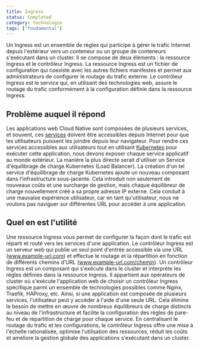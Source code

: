 ```yaml
---
title: Ingress
status: Completed
category: technologie
tags: ["fondamental"]
---
```


Un Ingress est un ensemble de règles qui participe à gérer le trafic Internet depuis l'extérieur vers un conteneur ou un groupe de conteneurs s'exécutant dans un cluster.
Il se compose de deux éléments : la ressource Ingress et le contrôleur Ingress. 
La ressource Ingress est un fichier de configuration qui coexiste avec les autres fichiers manifestes et permet aux administrateurs de configurer le routage du trafic externe. 
Le contrôleur Ingress est le service qui, en utilisant des technologies web, assure le routage du trafic conformément à la configuration définie dans la ressource Ingress.

## Problème auquel il répond

Les applications web Cloud Native sont composées de plusieurs services, et souvent, ces [services](/fr/service/) doivent être accessibles depuis Internet pour que les utilisateurs puissent les joindre depuis leur navigateur.
Pour rendre ces services accessibles aux utilisateurs tout en utilisant [Kubernetes](/fr/kubernetes/) pour exécuter cette application, nous devons exposer chaque service applicatif au monde extérieur. 
La manière la plus directe serait d'utiliser un Service d'équilibrage de charge Kubernetes (Load Balancer). 
La création d'un tel service d'équilibrage de charge Kubernetes ajoute un nouveau composant dans l'infrastructure sous-jacente. 
Cela introduit non seulement de nouveaux coûts et une surcharge de gestion, mais chaque équilibreur de charge nouvellement créé a sa propre adresse IP externe. 
Cela conduit à une mauvaise expérience utilisateur, car en tant qu'utilisateur, nous ne voulons pas naviguer sur différentes URL pour accéder à une application.

## Quel en est l'utilité

Une ressource Ingress vous permet de configurer la façon dont le trafic est réparti et routé vers les services d'une application.
Le contrôleur Ingress est un serveur web qui publie un seul point d'entrée accessible via une URL (www.example-url.com) et effectue le routage et la répartition en fonction de différents chemins d'URL (www.example-url.com/chemin).
Un contrôleur Ingress est un composant qui s'exécute dans le cluster et interprète les règles définies dans la ressource Ingress. 
Il appartient aux opérateurs de cluster où s'exécute l'application web de choisir un contrôleur Ingress spécifique parmi un ensemble de technologies possibles comme Nginx, Traefik, HAProxy, etc. 
Ainsi, si une application est composée de plusieurs services, l'utilisateur peut y accéder à l'aide d'une seule URL. 
Cela élimine le besoin de mettre en œuvre de nombreux équilibreurs de charge distincts au niveau de l'infrastructure et facilite la configuration des règles de pare-feu et de répartition de charge pour chaque service. 
En centralisant le routage du trafic et les configurations, le contrôleur Ingress offre une mise à l'échelle rationalisée, optimise l'utilisation des ressources, réduit les coûts et améliore la gestion globale des applications s'exécutant dans un cluster.